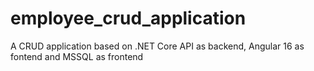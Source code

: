 # employee_crud_application
A CRUD application based on .NET Core API as backend, Angular 16 as fontend and MSSQL as frontend
